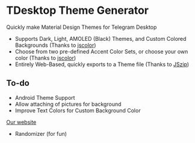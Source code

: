 # TDesktop Theme Generator
Quickly make Material Design Themes for Telegram Desktop

* Supports Dark, Light, AMOLED (Black) Themes, and Custom Colored Backgrounds (Thanks to [jscolor](https://github.com/EastDesire/jscolor))
* Choose from two pre-defined Accent Color Sets, or choose your own color (Thanks to [jscolor](https://github.com/EastDesire/jscolor))
* Entirely Web-Based, quickly exports to a Theme file (Thanks to [JSzip](https://github.com/Stuk/jszip))

## To-do
* Android Theme Support
* Allow attaching of pictures for background
* Improve Text Colors for Custom Background Color

[Our website](https://night.tf)
* Randomizer (for fun)
